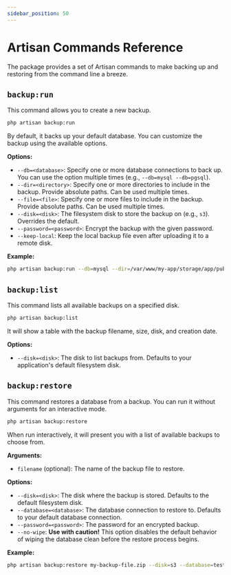 ```yaml
---
sidebar_position: 50
---
```


# Artisan Commands Reference

The package provides a set of Artisan commands to make backing up and restoring from the command line a breeze.

## `backup:run`

This command allows you to create a new backup.

```bash
php artisan backup:run
```

By default, it backs up your default database. You can customize the backup using the available options.

**Options:**

-   `--db=<database>`: Specify one or more database connections to back up. You can use the option multiple times (e.g., `--db=mysql --db=pgsql`).
-   `--dir=<directory>`: Specify one or more directories to include in the backup. Provide absolute paths. Can be used multiple times.
-   `--file=<file>`: Specify one or more files to include in the backup. Provide absolute paths. Can be used multiple times.
-   `--disk=<disk>`: The filesystem disk to store the backup on (e.g., `s3`). Overrides the default.
-   `--password=<password>`: Encrypt the backup with the given password.
-   `--keep-local`: Keep the local backup file even after uploading it to a remote disk.

**Example:**

```bash
php artisan backup:run --db=mysql --dir=/var/www/my-app/storage/app/public --disk=s3
```

## `backup:list`

This command lists all available backups on a specified disk.

```bash
php artisan backup:list
```

It will show a table with the backup filename, size, disk, and creation date.

**Options:**

-   `--disk=<disk>`: The disk to list backups from. Defaults to your application's default filesystem disk.

## `backup:restore`

This command restores a database from a backup. You can run it without arguments for an interactive mode.

```bash
php artisan backup:restore
```

When run interactively, it will present you with a list of available backups to choose from.

**Arguments:**

-   `filename` (optional): The name of the backup file to restore.

**Options:**

-   `--disk=<disk>`: The disk where the backup is stored. Defaults to the default filesystem disk.
-   `--database=<database>`: The database connection to restore to. Defaults to your default database connection.
-   `--password=<password>`: The password for an encrypted backup.
-   `--no-wipe`: **Use with caution!** This option disables the default behavior of wiping the database clean before the restore process begins.

**Example:**

```bash
php artisan backup:restore my-backup-file.zip --disk=s3 --database=testing_db
```
